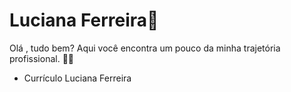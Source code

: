 #  Luciana Ferreira👩

Olá , tudo bem? Aqui você encontra um pouco da minha trajetória profissional. 👩‍💼

- Currículo Luciana Ferreira
